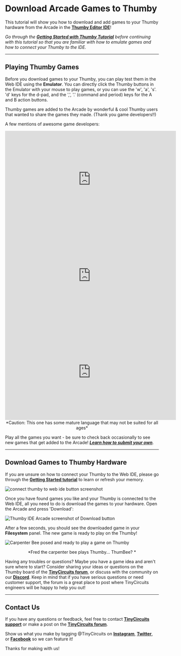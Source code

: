 # Download Arcade Games to Thumby

This tutorial will show you how to download and add games to your Thumby hardware from the Arcade in the [**Thumby Editor IDE**](https://tinycircuits.github.io/ "Thumby Editor")! 

*Go through the [**Getting Started with Thumby Tutorial**](https://tinycircuits.com/blogs/learn/thumby-getting-started-tutorial "Thumby getting started tutorial") before continuing with this tutorial so that you are familiar with how to emulate games and how to connect your Thumby to the IDE.*


---

## Playing Thumby Games

Before you download games to your Thumby, you can play test them in the Web IDE using the **Emulator**. You can directly click the Thumby buttons in the Emulator with your mouse to play games, or you can use the 'w', 'a', 's'. 'd' keys for the d-pad, and the ',', '.' (command and period) keys for the A and B action buttons.

Thumby games are added to the Arcade by wonderful & cool Thumby users that wanted to share the games they made. (Thank you game developers!!)

A few mentions of awesome game developers:

<center><iframe width="560" height="315" src="https://www.youtube.com/embed/3JsQ5FkIWRI" title="YouTube video player" frameborder="0" allow="accelerometer; autoplay; clipboard-write; encrypted-media; gyroscope; picture-in-picture" allowfullscreen></iframe></center>

<center><iframe width="560" height="315" src="https://www.youtube.com/embed/4MuQfzmPXts" title="YouTube video player" frameborder="0" allow="accelerometer; autoplay; clipboard-write; encrypted-media; gyroscope; picture-in-picture" allowfullscreen></iframe></center>

<center><iframe width="560" height="315" src="https://www.youtube.com/embed/dEVXW3sdPtM" title="YouTube video player" frameborder="0" allow="accelerometer; autoplay; clipboard-write; encrypted-media; gyroscope; picture-in-picture" allowfullscreen></iframe></center>
<center>*Caution: This one has some mature language that may not be suited for all ages*</center>
<center></center>


Play all the games you want - be sure to check back occasionally to see new games that get added to the Arcade! [_**Learn how to submit your own**_](https://tinycircuits.com/blogs/learn/thumby-tutorial-submitting-a-game "How to submit thumby games using github tutorial").

---

## Download Games to Thumby Hardware


If you are unsure on how to connect your Thumby to the Web IDE, please go through the **[Getting Started tutorial](https://tinycircuits.com/blogs/learn/thumby-getting-started-tutorial "thumby getting started tutorial")** to learn or refresh your memory. 

![connect thumby to web ide button screenshot](https://cdn.shopify.com/s/files/1/1125/2198/files/Connect-Thumby-steps-2.png?v=1641501335)

Once you have found games you like and your Thumby is connected to the Web IDE, all you need to do is download the games to your hardware. Open the Arcade and press 'Download':

![Thumby IDE Arcade screenshot of Download button](https://cdn.shopify.com/s/files/1/1125/2198/files/thumby-download-arcade-button.png?v=1642200083)

After a few seconds, you should see the downloaded game in your **Filesystem** panel. The new game is ready to play on the Thumby!

![Carpenter Bee posed and ready to play a game on Thumby](https://cdn.shopify.com/s/files/1/1125/2198/files/DSC01678.jpg?v=1642200460)
<center>*Fred the carpenter bee plays Thumby... ThumBee?  *</center>


Having any troubles or questions? Maybe you have a game idea and aren't sure where to start? Consider sharing your ideas or questions on the Thumby board of the **[TinyCircuits forum](http://forum.tinycircuits.com/index.php "TinyCircuits Arduino forum")**, or discuss with the community on our **[Discord](https://discord.gg/vzf3wQXVvm "Link to join the tinycircuits Discord")**. Keep in mind that if you have serious questions or need customer support, the forum is a great place to post where TinyCircuits engineers will be happy to help you out!

---

## Contact Us


If you have any questions or feedback, feel free to contact **[TinyCircuits support](https://tinycircuits.com/pages/contact-us "TinyCircuits email and contact form")** or make a post on the **[TinyCircuits forum](http://forum.tinycircuits.com/index.php "TinyCircuits Arduino forum")**.

Show us what you make by tagging @TinyCircuits on **[Instagram](https://www.instagram.com/tinycircuits/)**, [**Twitter**](https://twitter.com/tinycircuits), or [**Facebook**](https://www.facebook.com/TinyCircuits/) so we can feature it!

Thanks for making with us!